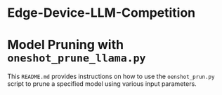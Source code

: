 # Edge-Device-LLM-Competition

# Model Pruning with `oneshot_prune_llama.py`

This `README.md` provides instructions on how to use the `oenshot_prun.py` script to prune a specified model using various input parameters.

